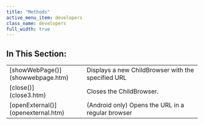 ```yaml
---
title: "Methods"
active_menu_item: developers
class_name: developers
full_width: true
---
```



## In This Section:

<table>
<tr>
<td width="151">
[showWebPage()](showwebpage.htm)

</td>
<td width="23">
</td>
<td width="364">
Displays a new ChildBrowser with the specified URL

</td>
</tr>
<tr>
<td width="151">
[close()](close3.htm)

</td>
<td width="23">
</td>
<td width="364">
Closes the ChildBrowser.

</td>
</tr>
<tr>
<td width="151">
[openExternal()](openexternal.htm)

</td>
<td width="23">
</td>
<td width="364">
(Android only) Opens the URL in a regular browser

</td>
</tr>
</table>
